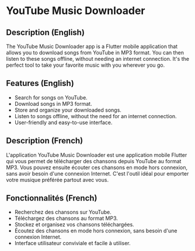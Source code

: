 # YouTube Music Downloader

## Description (English)

The YouTube Music Downloader app is a Flutter mobile application that allows you to download songs from YouTube in MP3 format. You can then listen to these songs offline, without needing an internet connection. It's the perfect tool to take your favorite music with you wherever you go.

## Features (English)

- Search for songs on YouTube.
- Download songs in MP3 format.
- Store and organize your downloaded songs.
- Listen to songs offline, without the need for an internet connection.
- User-friendly and easy-to-use interface.


## Description (French)

L'application YouTube Music Downloader est une application mobile Flutter qui vous permet de télécharger des chansons depuis YouTube au format MP3. Vous pouvez ensuite écouter ces chansons en mode hors connexion, sans avoir besoin d'une connexion Internet. C'est l'outil idéal pour emporter votre musique préférée partout avec vous.

## Fonctionnalités (French)

- Recherchez des chansons sur YouTube.
- Téléchargez des chansons au format MP3.
- Stockez et organisez vos chansons téléchargées.
- Écoutez des chansons en mode hors connexion, sans besoin d'une connexion Internet.
- Interface utilisateur conviviale et facile à utiliser.
